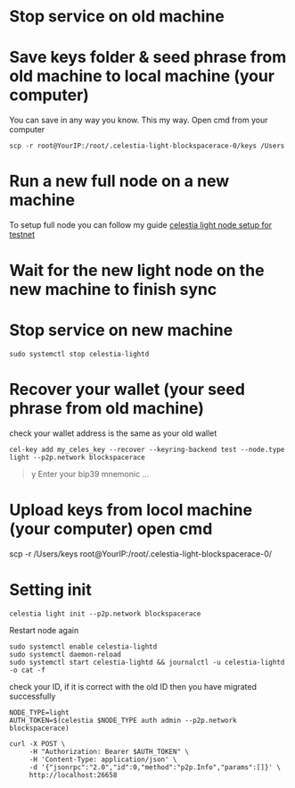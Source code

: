 # Stop service on old machine
# Save keys folder & seed phrase from old machine to local machine (your computer)
You can save in any way you know. This my way.
Open cmd from your computer
```
scp -r root@YourIP:/root/.celestia-light-blockspacerace-0/keys /Users
```
# Run a new full node on a new machine
To setup full node you can follow my guide [celestia light node setup for testnet](https://github.com/quynhgianggithub/Celestia-Light-node/blob/main/README.md)
# Wait for the new light node on the new machine to finish sync
# Stop service on new machine
```
sudo systemctl stop celestia-lightd
```
# Recover your wallet (your seed phrase from old machine) 
check your wallet address is the same as your old wallet
```
cel-key add my_celes_key --recover --keyring-backend test --node.type light --p2p.network blockspacerace
```
> y
> Enter your bip39 mnemonic
...
# Upload keys from locol machine (your computer) open cmd
scp -r /Users/keys root@YourIP:/root/.celestia-light-blockspacerace-0/
# Setting init
```
celestia light init --p2p.network blockspacerace
```
Restart node again
```
sudo systemctl enable celestia-lightd
sudo systemctl daemon-reload
sudo systemctl start celestia-lightd && journalctl -u celestia-lightd -o cat -f
```
check your ID, if it is correct with the old ID then you have migrated successfully
```
NODE_TYPE=light
AUTH_TOKEN=$(celestia $NODE_TYPE auth admin --p2p.network blockspacerace)

curl -X POST \
     -H "Authorization: Bearer $AUTH_TOKEN" \
     -H 'Content-Type: application/json' \
     -d '{"jsonrpc":"2.0","id":0,"method":"p2p.Info","params":[]}' \
     http://localhost:26658
```
